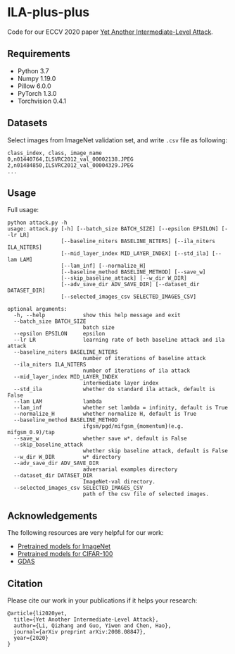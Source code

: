 # ILA-plus-plus
Code for our ECCV 2020 paper [Yet Another Intermediate-Level Attack](https://arxiv.org/abs/2008.08847).

## Requirements
* Python 3.7
* Numpy 1.19.0
* Pillow 6.0.0
* PyTorch 1.3.0
* Torchvision 0.4.1

## Datasets
Select images from ImageNet validation set, and write ```.csv``` file as following:
```
class_index, class, image_name
0,n01440764,ILSVRC2012_val_00002138.JPEG
2,n01484850,ILSVRC2012_val_00004329.JPEG
...
```

## Usage
Full usage:
```
python attack.py -h
usage: attack.py [-h] [--batch_size BATCH_SIZE] [--epsilon EPSILON] [--lr LR]
                 [--baseline_niters BASELINE_NITERS] [--ila_niters ILA_NITERS]
                 [--mid_layer_index MID_LAYER_INDEX] [--std_ila] [--lam LAM]
                 [--lam_inf] [--normalize_H]
                 [--baseline_method BASELINE_METHOD] [--save_w]
                 [--skip_baseline_attack] [--w_dir W_DIR]
                 [--adv_save_dir ADV_SAVE_DIR] [--dataset_dir DATASET_DIR]
                 [--selected_images_csv SELECTED_IMAGES_CSV]

optional arguments:
  -h, --help            show this help message and exit
  --batch_size BATCH_SIZE
                        batch size
  --epsilon EPSILON     epsilon
  --lr LR               learning rate of both baseline attack and ila attack
  --baseline_niters BASELINE_NITERS
                        number of iterations of baseline attack
  --ila_niters ILA_NITERS
                        number of iterations of ila attack
  --mid_layer_index MID_LAYER_INDEX
                        intermediate layer index
  --std_ila             whether do standard ila attack, default is False
  --lam LAM             lambda
  --lam_inf             whether set lambda = infinity, default is True
  --normalize_H         whether normalize H, default is True
  --baseline_method BASELINE_METHOD
                        ifgsm/pgd/mifgsm_{momentum}(e.g. mifgsm_0.9)/tap
  --save_w              whether save w*, default is False
  --skip_baseline_attack
                        whether skip baseline attack, default is False
  --w_dir W_DIR         w* directory
  --adv_save_dir ADV_SAVE_DIR
                        adversarial examples directory
  --dataset_dir DATASET_DIR
                        ImageNet-val directory.
  --selected_images_csv SELECTED_IMAGES_CSV
                        path of the csv file of selected images.
```

## Acknowledgements
The following resources are very helpful for our work:

* [Pretrained models for ImageNet](https://github.com/Cadene/pretrained-models.pytorch)
* [Pretrained models for CIFAR-100](https://github.com/bearpaw/pytorch-classification)
* [GDAS](https://github.com/D-X-Y/GDAS)

## Citation
Please cite our work in your publications if it helps your research:

```
@article{li2020yet,
  title={Yet Another Intermediate-Level Attack},
  author={Li, Qizhang and Guo, Yiwen and Chen, Hao},
  journal={arXiv preprint arXiv:2008.08847},
  year={2020}
}
```
